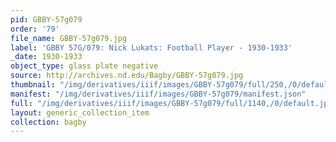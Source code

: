 ```yaml
---
pid: GBBY-57g079
order: '79'
file_name: GBBY-57g079.jpg
label: 'GBBY 57G/079: Nick Lukats: Football Player - 1930-1933'
_date: 1930-1933
object_type: glass plate negative
source: http://archives.nd.edu/Bagby/GBBY-57g079.jpg
thumbnail: "/img/derivatives/iiif/images/GBBY-57g079/full/250,/0/default.jpg"
manifest: "/img/derivatives/iiif/images/GBBY-57g079/manifest.json"
full: "/img/derivatives/iiif/images/GBBY-57g079/full/1140,/0/default.jpg"
layout: generic_collection_item
collection: bagby
---
```

